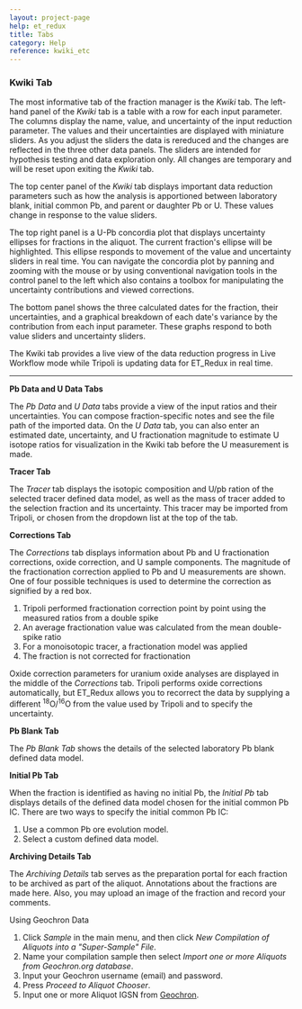 ```yaml
---
layout: project-page
help: et_redux
title: Tabs
category: Help
reference: kwiki_etc
---
```


### Kwiki Tab

The most informative tab of the fraction manager is the *Kwiki* tab. The left-hand panel of the *Kwiki* tab is a table with a row for each input parameter. The columns display the name, value, and uncertainty of the input reduction parameter. The values and their uncertainties are displayed with miniature sliders. As you adjust the sliders the data is rereduced and the changes are reflected in the three other data panels. The sliders are intended for hypothesis testing and data exploration only. All changes are temporary and will be reset upon exiting the *Kwiki* tab.

The top center panel of the *Kwiki* tab displays important data reduction parameters such as how the analysis is apportioned between laboratory blank, initial common Pb, and parent or daughter Pb or U. These values change in response to the value sliders.

The top right panel is a U-Pb concordia plot that displays uncertainty ellipses for fractions in the aliquot. The current fraction's ellipse will be highlighted. This ellipse responds to movement of the value and uncertainty sliders in real time. You can navigate the concordia plot by panning and zooming with the mouse or by using conventional navigation tools in the control panel to the left which also contains a toolbox for manipulating the uncertainty contributions and viewed corrections.

The bottom panel shows the three calculated dates for the fraction, their uncertainties, and a graphical breakdown of each date's variance by the contribution from each input parameter. These graphs respond to both value sliders and uncertainty sliders.

The Kwiki tab provides a live view of the data reduction progress in Live Workflow mode while Tripoli is updating data for ET_Redux in real time.

-----

**Pb Data and U Data Tabs**

The *Pb Data* and *U Data* tabs provide a view of the input ratios and their uncertainties. You can compose fraction-specific notes and see the file path of the imported data. On the *U Data* tab, you can also enter an estimated date, uncertainty, and U fractionation magnitude to estimate U isotope ratios for visualization in the Kwiki tab before the U measurement is made.

**Tracer Tab**

The *Tracer* tab displays the isotopic composition and U/pb ration of the selected tracer defined data model, as well as the mass of tracer added to the selection fraction and its uncertainty. This tracer may be imported from Tripoli, or chosen from the dropdown list at the top of the tab.

**Corrections Tab**

The *Corrections* tab displays information about Pb and U fractionation corrections, oxide correction, and U sample components. The magnitude of the fractionation correction applied to Pb and U measurements are shown. One of four possible techniques is used to determine the correction as signified by a red box.

1. Tripoli performed fractionation correction point by point using the measured ratios from a double spike
2. An average fractionation value was calculated from the mean double-spike ratio
3. For a monoisotopic tracer, a fractionation model was applied
4. The fraction is not corrected for fractionation

Oxide correction parameters for uranium oxide analyses are displayed in the middle of the *Corrections* tab. Tripoli performs oxide corrections automatically, but ET_Redux allows you to recorrect the data by supplying a different <sup>18</sup>O/<sup>16</sup>O from the value used by Tripoli and to specify the uncertainty.

**Pb Blank Tab**

The *Pb Blank Tab* shows the details of the selected laboratory Pb blank defined data model.

**Initial Pb Tab**

When the fraction is identified as having no initial Pb, the *Initial Pb* tab displays details of the defined data model chosen for the initial common Pb IC. There are two ways to specify the initial common Pb IC:

1. Use a common Pb ore evolution model.
2. Select a custom defined data model.


**Archiving Details Tab**

The *Archiving Details* tab serves as the preparation portal for each fraction to be archived as part of the aliquot. Annotations about the fractions are made here. Also, you may upload an image of the fraction and record your comments.

Using Geochron Data

1. Click *Sample* in the main menu, and then click *New Compilation of Aliquots into a "Super-Sample" File*.
2. Name your compilation sample then select *Import one or more Aliquots from Geochron.org database*.
3. Input your Geochron username (email) and password.
4. Press *Proceed to Aliquot Chooser*.
5. Input one or more Aliquot IGSN from <a href="http://www.geochron.org/search.php" target="_blank">Geochron</a>.
